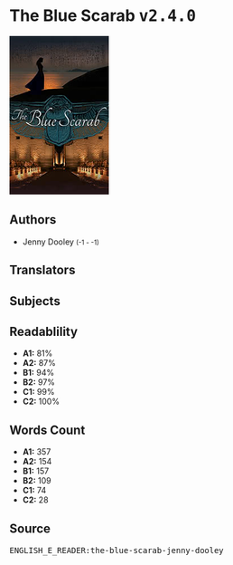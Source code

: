 # The Blue Scarab <kbd>v2.4.0</kbd>

![](./cover.medium.jpg "")

## Authors


 - Jenny Dooley <small>(-1 - -1)</small>

## Translators



## Subjects



## Readablility


 - **A1:** 81%
 - **A2:** 87%
 - **B1:** 94%
 - **B2:** 97%
 - **C1:** 99%
 - **C2:** 100%

## Words Count


 - **A1:** 357
 - **A2:** 154
 - **B1:** 157
 - **B2:** 109
 - **C1:** 74
 - **C2:** 28

## Source


<kbd>ENGLISH_E_READER:the-blue-scarab-jenny-dooley</kbd>
